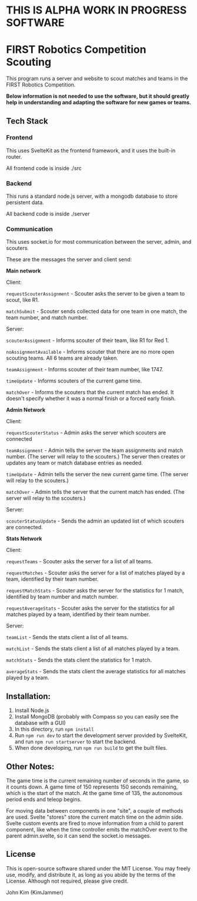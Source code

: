 # THIS IS ALPHA WORK IN PROGRESS SOFTWARE

# FIRST Robotics Competition Scouting

This program runs a server and website to scout matches and teams in the FIRST Robotics Competition.

**Below information is not needed to use the software, but it should greatly help in understanding and adapting the software for new games or teams.**

## Tech Stack

### Frontend

This uses SvelteKit as the frontend framework, and it uses the built-in router.

All frontend code is inside ./src

### Backend

This runs a standard node.js server, with a mongodb database to store persistent data.

All backend code is inside ./server

### Communication

This uses socket.io for most communication between the server, admin, and scouters.

These are the messages the server and client send:

**Main network**

Client:

`requestScouterAssignment` - Scouter asks the server to be given a team to scout, like R1.

`matchSubmit` - Scouter sends collected data for one team in one match, the team number, and match number.

Server:

`scouterAssignment` - Informs scouter of their team, like R1 for Red 1.

`noAssignmentAvailable` - Informs scouter that there are no more open scouting teams. All 6 teams are already taken.

`teamAssignment` - Informs scouter of their team number, like 1747.

`timeUpdate` - Informs scouters of the current game time.

`matchOver` - Informs the scouters that the current match has ended. It doesn't specify whether it was a normal finish or a forced early finish.

**Admin Network**

Client:

`requestScouterStatus` - Admin asks the server which scouters are connected

`teamAssignment` - Admin tells the server the team assignments and match number. (The server will relay to the scouters.)
 The server then creates or updates any team or match database entries as needed.

`timeUpdate` - Admin tells the server the new current game time. (The server will relay to the scouters.)

`matchOver` - Admin tells the server that the current match has ended. (The server will relay to the scouters.)

Server:

`scouterStatusUpdate` - Sends the admin an updated list of which scouters are connected.

**Stats Network**

Client:

`requestTeams` - Scouter asks the server for a list of all teams.

`requestMatches` - Scouter asks the server for a list of matches played by a team, identified by their team number.

`requestMatchStats` - Scouter asks the server for the statistics for 1 match, identified by team number and match number.

`requestAverageStats` - Scouter asks the server for the statistics for all matches played by a team, identified by their team number.

Server:

`teamList` - Sends the stats client a list of all teams.

`matchList` - Sends the stats client a list of all matches played by a team.

`matchStats` - Sends the stats client the statistics for 1 match.

`averageStats` - Sends the stats client the average statistics for all matches played by a team.

## Installation:

1. Install Node.js
2. Install MongoDB (probably with Compass so you can easily see the database with a GUI)
3. In this directory, run `npm install`
4. Run `npm run dev` to start the development server provided by SvelteKit, and run `npm run startserver` to start the backend.
5. When done developing, run `npm run build` to get the built files.

## Other Notes:

The game time is the current remaining number of seconds in the game, so it counts down. A game time of 150 represents
150 seconds remaining, which is the start of the match. At the game time of 135, the autonomous period ends and
teleop begins.

For moving data between components in one "site", a couple of methods are used. Svelte "stores" store the current match
time on the admin side. Svelte custom events are fired to move information from a child to parent component, like when
the time controller emits the matchOver event to the parent admin.svelte, so it can send the socket.io messages.

## License

This is open-source software shared under the MIT License. You may freely use, modify, and distribute it,
as long as you abide by the terms of the License. Although not required, please give credit.

John Kim (KimJammer)